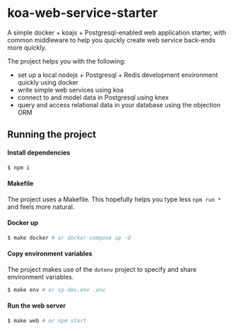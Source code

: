 # koa-web-service-starter

A simple docker + koajs + Postgresql-enabled web application starter, with common middleware to help you quickly create web service back-ends more quickly.

The project helps you with the following:

- set up a local nodejs + Postgresql + Redis development environment quickly using docker
- write simple web services using koa
- connect to and model data in Postgresql using knex
- query and access relational data in your database using the objection ORM

## Running the project

#### Install dependencies
```bash
$ npm i
```

#### Makefile
The project uses a Makefile. This hopefully helps you type less `npm run *` and feels more natural.

#### Docker up

```bash
$ make docker # or docker-compose up -d
```

#### Copy environment variables

The project makes use of the `dotenv` project to specify and share environment variables.

```bash
$ make env # or cp dev.env .env
```

#### Run the web server

```bash
$ make web # or npm start
```